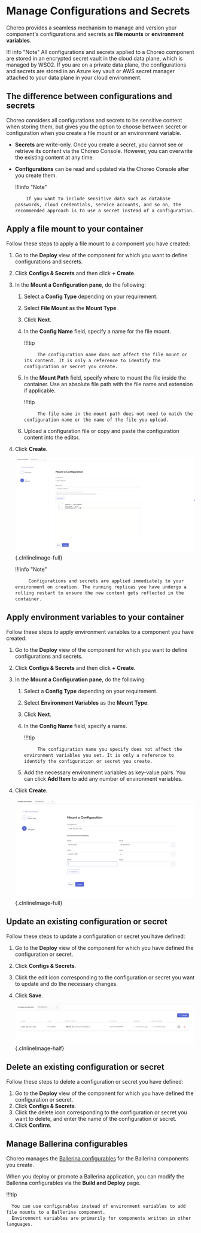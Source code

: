 # Manage Configurations and Secrets

Choreo provides a seamless mechanism to manage and version your component's configurations and secrets as **file mounts** or **environment variables**.

!!! info "Note"
    All configurations and secrets applied to a Choreo component are stored in an encrypted secret vault in the cloud data plane, which is managed by WSO2.
    If you are on a private data plane, the configurations and secrets are stored in an Azure key vault or AWS secret manager attached to your data plane in your cloud environment.

## The difference between configurations and secrets

Choreo considers all configurations and secrets to be sensitive content when storing them, but gives you the option to choose between secret or configuration when you create a file mount or an environment variable.

- **Secrets** are write-only. Once you create a secret, you cannot see or retrieve its content via the Choreo Console. However, you can overwrite the existing content at any time.
- **Configurations** can be read and updated via the Choreo Console after you create them.
  
    !!!info "Note"

          If you want to include sensitive data such as database passwords, cloud credentials, service accounts, and so on, the recommended approach is to use a secret instead of a configuration.

## Apply a file mount to your container

Follow these steps to apply a file mount to a component you have created:

1. Go to the **Deploy** view of the component for which you want to define configurations and secrets.
2. Click **Configs & Secrets** and then click **+ Create**.
3. In the **Mount a Configuration pane**, do the following:
    1. Select a **Config Type** depending on your requirement.
    2. Select **File Mount** as the **Mount Type**.
    3. Click **Next**.
    4. In the **Config Name** field, specify a name for the file mount.
  
        !!!tip

                The configuration name does not affect the file mount or its content. It is only a reference to identify the configuration or secret you create.

    5. In the **Mount Path** field, specify where to mount the file inside the container. Use an absolute file path with the file name and extension if applicable.
  
        !!!tip

                The file name in the mount path does not need to match the configuration name or the name of the file you upload.

    6. Upload a configuration file or copy and paste the configuration content into the editor.

4. Click **Create**.

    ![Create file mount](../assets/img/devops-and-ci-cd/configs/create-file-mount.png){.cInlineImage-full}
  
    !!!info "Note"
           
            Configurations and secrets are applied immediately to your environment on creation. The running replicas you have undergo a rolling restart to ensure the new content gets reflected in the container.

## Apply environment variables to your container

Follow these steps to apply environment variables to a component you have created:

1. Go to the **Deploy** view of the component for which you want to define configurations and secrets.
2. Click **Configs & Secrets** and then click **+ Create**.
3. In the **Mount a Configuration pane**, do the following:
    1. Select a **Config Type** depending on your requirement.
    2. Select **Environment Variables** as the  **Mount Type**.
    3. Click **Next**.
    4. In the **Config Name** field, specify a name.
  
        !!!tip

                The configuration name you specify does not affect the environment variables you set. It is only a reference to identify the configuration or secret you create.

    5. Add the necessary environment variables as key-value pairs. You can click **Add Item** to add any number of environment variables.

4. Click **Create**.
   
    ![Set environment variables](../assets/img/devops-and-ci-cd/configs/create-env-vars.png){.cInlineImage-full}

## Update an existing configuration or secret

Follow these steps to update a configuration or secret you have defined:

1. Go to the **Deploy** view of the component for which you have defined the configuration or secret.
2. Click **Configs & Secrets**.
3. Click the edit icon corresponding to the configuration or secret you want to update and do the necessary changes.
4. Click **Save**.

    ![Modify existing configs](../assets/img/devops-and-ci-cd/configs/create-or-delete-config.png){.cInlineImage-half}

## Delete an existing configuration or secret

Follow these steps to delete a configuration or secret you have defined:

1. Go to the **Deploy** view of the component for which you have defined the configuration or secret.
2. Click **Configs & Secrets**.
3. Click the delete icon corresponding to the configuration or secret you want to delete, and enter the name of the configuration or secret.
4. Click **Confirm**.

## Manage Ballerina configurables

Choreo manages the [Ballerina configurables](https://ballerina.io/learn/by-example/configurable-variables/) for the Ballerina components you create.

When you deploy or promote a Ballerina application, you can modify the Ballerina configurables via the **Build and Deploy** page.
  
!!!tip

      You can use configurables instead of environment variables to add file mounts to a Ballerina component.
      Environment variables are primarily for components written in other languages.
